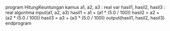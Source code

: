 program HitungKeuntungan
kamus
    a1, a2, a3 : real
    var hasil1, hasil2, hasil3 : real
algoritma
    input(a1, a2, a3)
    hasil1 = a1 + (a1 * (5.0 / 100))
    hasil2 = a2 + (a2 * (5.0 / 100))
    hasil3 = a3 + (a3 * (5.0 / 100))
    output(hasil1, hasil2, hasil3)
endprogram